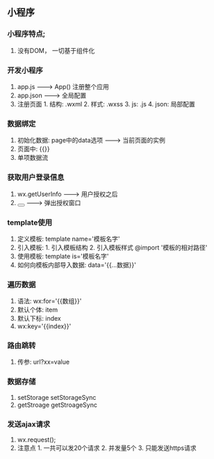 ## 小程序
### 小程序特点;
  1. 没有DOM， 一切基于组件化
### 开发小程序
  1. app.js ---> App() 注册整个应用
  2. app.json ---> 全局配置
  3. 注册页面
    1. 结构: .wxml
    2. 样式: .wxss
    3. js: .js
    4. json: 局部配置
### 数据绑定
  1. 初始化数据: page中的data选项 ---> 当前页面的实例
  2. 页面中: {{}}
  3. 单项数据流
### 获取用户登录信息
  1. wx.getUserInfo ---> 用户授权之后
  2. <button open-type='getUserInfo'></button>  ---> 弹出授权窗口
### template使用
  1. 定义模板: template name='模板名字'
  2. 引入模板:
    1. 引入模板结构 <import src='模板的绝对路径'>
    2. 引入模板样式 @import '模板的相对路径'
  3. 使用模板: template is='模板名字'
  4. 如何向模板内部导入数据: data='{{...数据}}'
### 遍历数据
  1. 语法: wx:for='{{数组}}'
  2. 默认个体: item
  3. 默认下标: index
  4. wx:key='{{index}}'
### 路由跳转
  1. 传参: url?xx=value

### 数据存储
  1. setStorage setStorageSync
  2. getStroage getStroageSync
### 发送ajax请求
  1. wx.request();
  2. 注意点
    1. 一共可以发20个请求
    2. 并发量5个
    3. 只能发送https请求